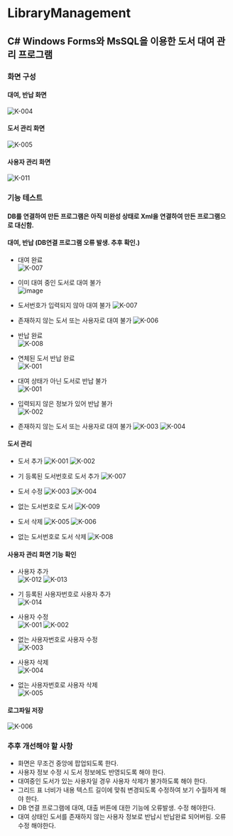 # LibraryManagement
## C# Windows Forms와 MsSQL을 이용한 도서 대여 관리 프로그램

### 화면 구성

#### 대여, 반납 화면   
![K-004](https://user-images.githubusercontent.com/59382990/84109819-784a3b80-aa5e-11ea-9161-66e199254c00.jpg)

#### 도서 관리 화면
![K-005](https://user-images.githubusercontent.com/59382990/84109860-9d3eae80-aa5e-11ea-8049-aadc6322d576.jpg)

#### 사용자 관리 화면
![K-011](https://user-images.githubusercontent.com/59382990/84111259-851c5e80-aa61-11ea-9e5e-1b4cb3bcc52d.jpg)

### 기능 테스트
#### DB를 연결하여 만든 프로그램은 아직 미완성 상태로 Xml을 연결하여 만든 프로그램으로 대신함.

#### 대여, 반납 (DB연결 프로그램 오류 발생. 추후 확인.)

- 대여 완료   
![K-007](https://user-images.githubusercontent.com/59382990/84110252-7af96080-aa5f-11ea-9d3e-07b303c6558b.jpg)

- 이미 대여 중인 도서로 대여 불가   
![image](https://user-images.githubusercontent.com/59382990/84118068-7045c800-aa6d-11ea-9c20-9a2b0f8226b2.png)

- 도서번호가 입력되지 않아 대여 불가
![K-007](https://user-images.githubusercontent.com/59382990/84119146-edbe0800-aa6e-11ea-9abe-6ffc260cf0d8.jpg)

- 존재하지 않는 도서 또는 사용자로 대여 불가
![K-006](https://user-images.githubusercontent.com/59382990/84119137-eb5bae00-aa6e-11ea-8034-d8e29e302c30.jpg)

- 반납 완료    
![K-008](https://user-images.githubusercontent.com/59382990/84110255-7c2a8d80-aa5f-11ea-89f6-1810b865ba20.jpg)

- 연체된 도서 반납 완료   
![K-001](https://user-images.githubusercontent.com/59382990/84120121-55c11e00-aa70-11ea-8975-f8c32f1e2308.jpg)

- 대여 상태가 아닌 도서로 반납 불가   
![K-001](https://user-images.githubusercontent.com/59382990/84119656-a6844700-aa6f-11ea-9cd9-a91b5a2d7f87.jpg)

- 입력되지 않은 정보가 있어 반납 불가   
![K-002](https://user-images.githubusercontent.com/59382990/84119662-a7b57400-aa6f-11ea-8672-83eab5198cc2.jpg)

- 존재하지 않는 도서 또는 사용자로 대여 불가
![K-003](https://user-images.githubusercontent.com/59382990/84119664-a84e0a80-aa6f-11ea-95fd-fccb4c1ccb5c.jpg)
![K-004](https://user-images.githubusercontent.com/59382990/84119669-a97f3780-aa6f-11ea-812e-0b061f8f605d.jpg)


#### 도서 관리

- 도서 추가
![K-001](https://user-images.githubusercontent.com/59382990/84110716-58b41280-aa60-11ea-9d16-8405d4e4b476.jpg)
![K-002](https://user-images.githubusercontent.com/59382990/84110720-5a7dd600-aa60-11ea-8809-1b2a388793ee.jpg)

- 기 등록된 도서번호로 도서 추가
![K-007](https://user-images.githubusercontent.com/59382990/84111009-f3145600-aa60-11ea-97dc-fb789dddd8f4.jpg)

- 도서 수정
![K-003](https://user-images.githubusercontent.com/59382990/84110722-5b166c80-aa60-11ea-8183-d85cd84fe7e3.jpg)
![K-004](https://user-images.githubusercontent.com/59382990/84110723-5baf0300-aa60-11ea-96e5-6867e2acfb23.jpg)

- 없는 도서번호로 도서 
![K-009](https://user-images.githubusercontent.com/59382990/84111102-2a830280-aa61-11ea-9598-a5f27ac2cfbd.jpg)

- 도서 삭제
![K-005](https://user-images.githubusercontent.com/59382990/84110725-5c479980-aa60-11ea-9756-c1456fa090b5.jpg)
![K-006](https://user-images.githubusercontent.com/59382990/84110727-5ce03000-aa60-11ea-972a-a89e1080db87.jpg)

- 없는 도서번호로 도서 삭제
![K-008](https://user-images.githubusercontent.com/59382990/84111049-06bfbc80-aa61-11ea-8656-e8920008e677.jpg)

#### 사용자 관리 화면 기능 확인

- 사용자 추가   
![K-012](https://user-images.githubusercontent.com/59382990/84111411-d6c4e900-aa61-11ea-96d0-5ce16c882bf1.jpg)
![K-013](https://user-images.githubusercontent.com/59382990/84111412-d7f61600-aa61-11ea-82e1-a28f970d6c7b.jpg)

- 기 등록된 사용자번호로 사용자 추가   
![K-014](https://user-images.githubusercontent.com/59382990/84111545-1f7ca200-aa62-11ea-9aff-295d0a7c07f8.jpg)

- 사용자 수정   
![K-001](https://user-images.githubusercontent.com/59382990/84111846-ab8ec980-aa62-11ea-9d96-4e17ded70baa.jpg)
![K-002](https://user-images.githubusercontent.com/59382990/84111849-acbff680-aa62-11ea-81c6-fa886c8150e2.jpg)

- 없는 사용자번호로 사용자 수정   
![K-003](https://user-images.githubusercontent.com/59382990/84111850-ad588d00-aa62-11ea-81a9-5afcdc0792f3.jpg)

- 사용자 삭제   
![K-004](https://user-images.githubusercontent.com/59382990/84111853-adf12380-aa62-11ea-8732-0fb7da5f972e.jpg)

- 없는 사용자번호로 사용자 삭제   
![K-005](https://user-images.githubusercontent.com/59382990/84111855-ae89ba00-aa62-11ea-88f8-d4dfeb50dcc6.jpg)

#### 로그파일 저장   
![K-006](https://user-images.githubusercontent.com/59382990/84112801-65d30080-aa64-11ea-9f62-2e9d298c3c72.jpg)

### 추후 개선해야 할 사항
- 화면은 무조건 중앙에 팝업되도록 한다.
- 사용자 정보 수정 시 도서 정보에도 반영되도록 해야 한다.
- 대여중인 도서가 있는 사용자일 경우 사용자 삭제가 불가하도록 해야 한다.
- 그리드 표 너비가 내용 텍스트 길이에 맞춰 변경되도록 수정하여 보기 수월하게 해야 한다.
- DB 연결 프로그램에 대여, 대출 버튼에 대한 기능에 오류발생. 수정 해야한다.
- 대여 상태인 도서를 존재하지 않는 사용자 정보로 반납시 반납완료 되어버림. 오류 수정 해야한다.

